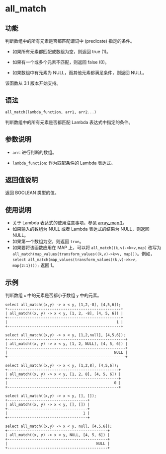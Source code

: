 # all_match

## 功能

判断数组中的所有元素是否都匹配谓词中 (predicate) 指定的条件。

- 如果所有元素都匹配或数组为空，则返回 true (1)。

- 如果有一个或多个元素不匹配，则返回 false (0)。

- 如果数组中有元素为 NULL，而其他元素都满足条件，则返回 NULL。

该函数从 3.1 版本开始支持。

## 语法

```Haskell
all_match(lambda_function, arr1, arr2...)
```

判断数组中的所有元素是否都匹配 Lambda 表达式中指定的条件。

## 参数说明

- `arr`: 进行判断的数组。

- `lambda_function`: 作为匹配条件的 Lambda 表达式。

## 返回值说明

返回 BOOLEAN 类型的值。

## 使用说明

- 关于 Lambda 表达式的使用注意事项，参见 [array_map()](array_map.md)。
- 如果输入的数组为 NULL 或者 Lambda 表达式的结果为 NULL，则返回 NULL。
- 如果第一个数组为空，则返回 `true`。
- 如果要将该函数应用在 MAP 上，可以将 `all_match((k,v)->k>v,map)` 改写为 `all_match(map_values(transform_values((k,v)->k>v, map)))`。例如，`select all_match(map_values(transform_values((k,v)->k>v, map{2:1})));` 返回 1。

## 示例

判断数组 `x` 中的元素是否都小于数组 `y` 中的元素。

```Plain
select all_match((x,y) -> x < y, [1,2,-8], [4,5,6]);
+---------------------------------------------------+
| all_match((x, y) -> x < y, [1, 2, -8], [4, 5, 6]) |
+---------------------------------------------------+
|                                                 1 |
+---------------------------------------------------+

select all_match((x,y) -> x < y, [1,2,null], [4,5,6]);
+-----------------------------------------------------+
| all_match((x, y) -> x < y, [1, 2, NULL], [4, 5, 6]) |
+-----------------------------------------------------+
|                                                NULL |
+-----------------------------------------------------+

select all_match((x,y) -> x < y, [1,2,8], [4,5,6]);
+--------------------------------------------------+
| all_match((x, y) -> x < y, [1, 2, 8], [4, 5, 6]) |
+--------------------------------------------------+
|                                                0 |
+--------------------------------------------------+

select all_match((x,y) -> x < y, [], []);
+------------------------------------+
| all_match((x, y) -> x < y, [], []) |
+------------------------------------+
|                                  1 |
+------------------------------------+

select all_match((x,y) -> x < y, null, [4,5,6]);
+---------------------------------------------+
| all_match((x, y) -> x < y, NULL, [4, 5, 6]) |
+---------------------------------------------+
|                                        NULL |
+---------------------------------------------+
```
